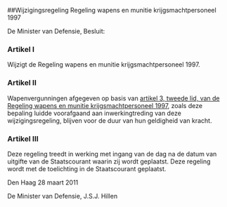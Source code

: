 <meta http-equiv='Content-Type' content='text/html; charset=utf-8' />

##Wijzigingsregeling Regeling wapens en munitie krijgsmachtpersoneel 1997

De Minister van Defensie,
Besluit:    

### Artikel  I  

Wijzigt de Regeling wapens en munitie krijgsmachtpersoneel 1997. 

### Artikel  II  

Wapenvergunningen afgegeven op basis van [artikel 3, tweede lid, van de Regeling wapens en munitie krijgsmachtpersoneel 1997](../../../../../../../../../ministeriele-regeling/regeling/wapens/en/munitie/krijgsmachtpersoneel/1997/BWBR0008473/README.md), zoals deze bepaling luidde voorafgaand aan inwerkingtreding van deze wijzigingsregeling, blijven voor de duur van hun geldigheid van kracht. 

### Artikel  III  

Deze regeling treedt in werking met ingang van de dag na de datum van uitgifte van de Staatscourant waarin zij wordt geplaatst. 
Deze regeling wordt met de toelichting in de Staatscourant geplaatst.   

Den Haag 
28 maart 2011   

De 
Minister van Defensie, 
J.S.J. Hillen     
